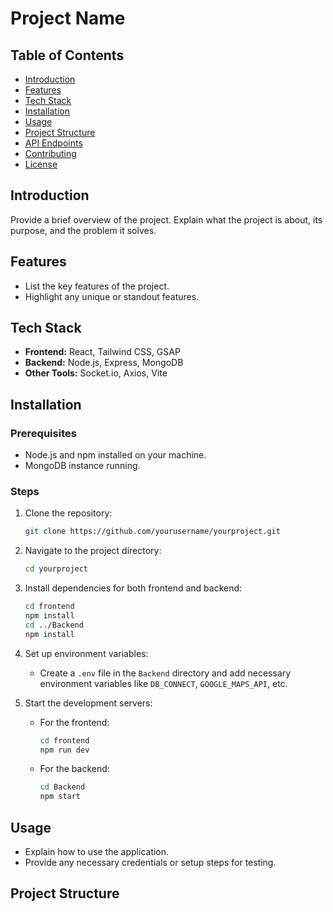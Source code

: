 # Project Name

## Table of Contents
- [Introduction](#introduction)
- [Features](#features)
- [Tech Stack](#tech-stack)
- [Installation](#installation)
- [Usage](#usage)
- [Project Structure](#project-structure)
- [API Endpoints](#api-endpoints)
- [Contributing](#contributing)
- [License](#license)

## Introduction
Provide a brief overview of the project. Explain what the project is about, its purpose, and the problem it solves.

## Features
- List the key features of the project.
- Highlight any unique or standout features.

## Tech Stack
- **Frontend:** React, Tailwind CSS, GSAP
- **Backend:** Node.js, Express, MongoDB
- **Other Tools:** Socket.io, Axios, Vite

## Installation
### Prerequisites
- Node.js and npm installed on your machine.
- MongoDB instance running.

### Steps
1. Clone the repository:
   ```bash
   git clone https://github.com/yourusername/yourproject.git
   ```
2. Navigate to the project directory:
   ```bash
   cd yourproject
   ```
3. Install dependencies for both frontend and backend:
   ```bash
   cd frontend
   npm install
   cd ../Backend
   npm install
   ```
4. Set up environment variables:
   - Create a `.env` file in the `Backend` directory and add necessary environment variables like `DB_CONNECT`, `GOOGLE_MAPS_API`, etc.

5. Start the development servers:
   - For the frontend:
     ```bash
     cd frontend
     npm run dev
     ```
   - For the backend:
     ```bash
     cd Backend
     npm start
     ```

## Usage
- Explain how to use the application.
- Provide any necessary credentials or setup steps for testing.

## Project Structure 
